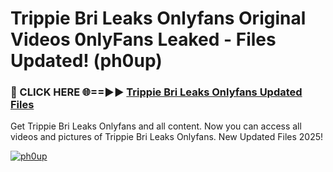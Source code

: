 # Trippie Bri Leaks Onlyfans Original Videos 0nlyFans Leaked - Files Updated! (ph0up)

<h3>🔴 CLICK HERE 🌐==►► <a href="https://tinyurl.com/ms9xzufz" rel="nofollow">Trippie Bri Leaks Onlyfans Updated Files</a></h3>

Get Trippie Bri Leaks Onlyfans and all content. Now you can access all videos and pictures of Trippie Bri Leaks Onlyfans. New Updated Files 2025!

[![ph0up](https://i.imgur.com/PQ7UWWw.gif)](https://tinyurl.com/ms9xzufz)
